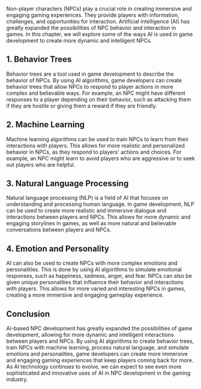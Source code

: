 
Non-player characters (NPCs) play a crucial role in creating immersive and engaging gaming experiences. They provide players with information, challenges, and opportunities for interaction. Artificial intelligence (AI) has greatly expanded the possibilities of NPC behavior and interaction in games. In this chapter, we will explore some of the ways AI is used in game development to create more dynamic and intelligent NPCs.

1\. Behavior Trees
-----------------

Behavior trees are a tool used in game development to describe the behavior of NPCs. By using AI algorithms, game developers can create behavior trees that allow NPCs to respond to player actions in more complex and believable ways. For example, an NPC might have different responses to a player depending on their behavior, such as attacking them if they are hostile or giving them a reward if they are friendly.

2\. Machine Learning
-------------------

Machine learning algorithms can be used to train NPCs to learn from their interactions with players. This allows for more realistic and personalized behavior in NPCs, as they respond to players' actions and choices. For example, an NPC might learn to avoid players who are aggressive or to seek out players who are helpful.

3\. Natural Language Processing
------------------------------

Natural language processing (NLP) is a field of AI that focuses on understanding and processing human language. In game development, NLP can be used to create more realistic and immersive dialogue and interactions between players and NPCs. This allows for more dynamic and engaging storylines in games, as well as more natural and believable conversations between players and NPCs.

4\. Emotion and Personality
--------------------------

AI can also be used to create NPCs with more complex emotions and personalities. This is done by using AI algorithms to simulate emotional responses, such as happiness, sadness, anger, and fear. NPCs can also be given unique personalities that influence their behavior and interactions with players. This allows for more varied and interesting NPCs in games, creating a more immersive and engaging gameplay experience.

Conclusion
----------

AI-based NPC development has greatly expanded the possibilities of game development, allowing for more dynamic and intelligent interactions between players and NPCs. By using AI algorithms to create behavior trees, train NPCs with machine learning, process natural language, and simulate emotions and personalities, game developers can create more immersive and engaging gaming experiences that keep players coming back for more. As AI technology continues to evolve, we can expect to see even more sophisticated and innovative uses of AI in NPC development in the gaming industry.
